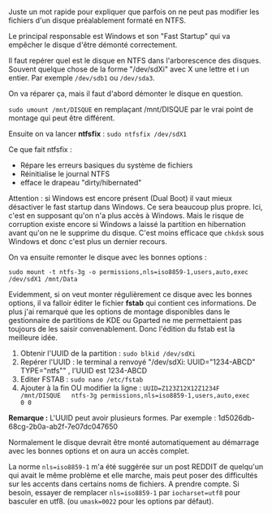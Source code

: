 Juste un mot rapide pour expliquer que parfois on ne peut pas modifier les fichiers d'un disque préalablement formaté en NTFS.

Le principal responsable est Windows et son "Fast Startup" qui va empêcher le disque d'être démonté correctement.

Il faut repérer quel est le disque en NTFS dans l'arborescence des disques. Souvent quelque chose de la forme "/dev/sdXi" avec X une lettre et i un entier. Par exemple `/dev/sdb1` ou `/dev/sda3`.

On va réparer ça, mais il faut d'abord démonter le disque en question. 

`sudo umount /mnt/DISQUE` 
en remplaçant /mnt/DISQUE par le vrai point de montage qui peut être différent. 

Ensuite on va lancer **ntfsfix** :
`sudo ntfsfix /dev/sdX1`

Ce que fait ntfsfix :
- Répare les erreurs basiques du système de fichiers
- Réinitialise le journal NTFS
- efface le drapeau "dirty/hibernated"

Attention : si Windows est encore présent (Dual Boot) il vaut mieux désactiver le fast startup dans Windows. Ce sera beaucoup plus propre.
Ici, c'est en supposant qu'on n'a plus accès à Windows. Mais le risque de corruption existe encore si Windows a laissé la partition en hibernation avant qu'on ne le supprime du disque. C'est moins efficace que `chkdsk` sous Windows et donc c'est plus un dernier recours.

On va ensuite remonter le disque avec les bonnes options :
```
sudo mount -t ntfs-3g -o permissions,nls=iso8859-1,users,auto,exec /dev/sdX1 /mnt/Data
```

Evidemment, si on veut monter régulièrement ce disque avec les bonnes options, il va falloir éditer le fichier **fstab** qui contient ces informations. De plus j'ai remarqué que les options de montage disponibles dans le gestionnaire de partitions de KDE ou Gparted ne me permettaient pas toujours de les saisir convenablement. Donc l'édition du fstab est la meilleure idée.

1) Obtenir l'UUID de la partition : `sudo blkid /dev/sdXi`
2) Repérer l'UUID : le terminal a renvoyé "/dev/sdXi: UUID="1234-ABCD" TYPE="ntfs"" , l'UUID est 1234-ABCD
3) Editer FSTAB : `sudo nano /etc/fstab`
4) Ajouter à la fin OU modifier la ligne :
   ```UUID=Z123Z12X12Z1234F                       /mnt/DISQUE   ntfs-3g permissions,nls=iso8859-1,users,auto,exec                        0 0```

**Remarque :** L'UUID peut avoir plusieurs formes. Par exemple :  1d5026db-68cg-2b0a-ab2f-7e07dc047650

Normalement le disque devrait être monté automatiquement au démarrage avec les bonnes options et on aura un accès complet.

La norme `nls=iso8859-1` m'a été suggérée sur un post REDDIT de quelqu'un qui avait le même problème et elle marche, mais peut poser des difficultés sur les accents dans certains noms de fichiers. A prendre compte. Si besoin, essayer de remplacer `nls=iso8859-1` par `iocharset=utf8` pour basculer en utf8. (ou `umask=0022` pour les options par défaut).

